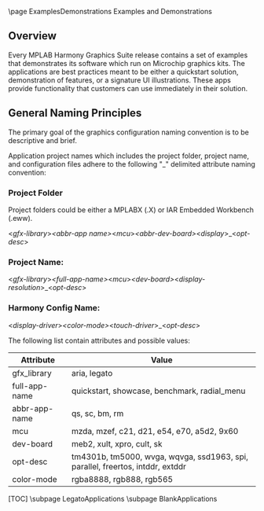\page ExamplesDemonstrations Examples and Demonstrations

## Overview

Every MPLAB Harmony Graphics Suite release contains a set of examples that demonstrates its software which run on Microchip graphics kits. The applications are best practices meant to be either a quickstart solution, demonstration of features, or a signature UI illustrations. These apps provide functionality that customers can use immediately in their solution.

## General Naming Principles

The primary goal of the graphics configuration naming convention is to be descriptive and brief.

Application project names which includes the project folder, project name, and configuration files adhere to the following "_" delimited attribute naming convention:

### Project Folder 
Project folders could be either a MPLABX (.X) or IAR Embedded Workbench (.eww).

<*gfx-library*>_<*abbr-app name*>_<*mcu*>_<*abbr-dev-board*>_<*display*>_<*opt-desc*>

### Project Name:
<*gfx-library*>_<*full-app-name*>_<*mcu*>_<*dev-board*>_<*display-resolution*>_<*opt-desc*>

### Harmony Config Name:
<*display-driver*>_<*color-mode*>_<*touch-driver*>_<*opt-desc*>

The following list contain attributes and possible values:

| Attribute | Value |
| -------------------- | ------------------- |
| gfx_library | aria, legato |
| full-app-name | quickstart, showcase, benchmark, radial_menu |
| abbr-app-name | qs, sc, bm, rm |
| mcu | mzda, mzef, c21, d21, e54, e70, a5d2, 9x60 |
| dev-board | meb2, xult, xpro, cult, sk | 
| opt-desc | tm4301b, tm5000, wvga, wqvga, ssd1963, spi, parallel, freertos, intddr, extddr |
| color-mode | rgba8888, rgb888, rgb565 |


[TOC]
\subpage LegatoApplications
\subpage BlankApplications